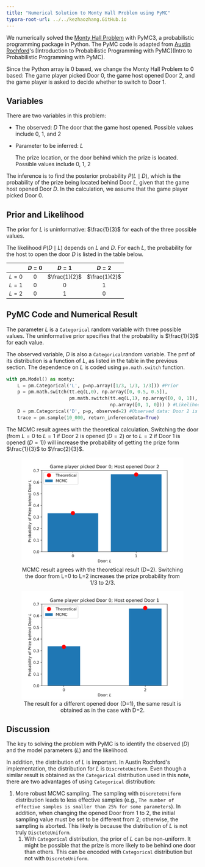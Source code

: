 ```yaml
---
title: "Numerical Solution to Monty Hall Problem using PyMC"
typora-root-url: ../../kezhaozhang.GitHub.io
---
```


We numerically solved the [Monty Hall Problem](https://en.wikipedia.org/wiki/Monty_Hall_problem) with PyMC3, a probabilistic programming package in Python. The PyMC code is adapted from [Austin Rochford](https://austinrochford.com)'s [Introduction to Probabilistic Programming with PyMC](Intro to Probabilistic Programming with PyMC).



Since the Python array is 0 based, we change the Monty Hall Problem to 0 based: The game player picked Door 0, the game host opened Door 2, and the game player is asked to decide whether to switch to Door 1. 



## Variables

There are two variables in this problem:

- The observed: $D$
  The door that the game host opened. Possible values include 0, 1, and 2

- Parameter to be inferred: $L$

  The prize location, or the door behind which the prize is located.  Possible values include 0, 1, 2 

The inference is to find the posterior probability $P(L\mid D)$, which is the probability of the prize being located behind Door $L$, given that the game host opened Door $D$. In the calculation, we assume that the game player picked Door 0. 



## Prior and Likelihood

The prior for $L$ is uninformative: $\frac{1}{3}$ for each of the three possible values.

The likelihood $P(D\mid L)$ depends on $L$ and $D$. For each $L$, the probability for the host to open the door $D$ is listed in the table below.

|       | $D=0$ |     $D=1$     |     $D=2$     |
| :---: | :---: | :-----------: | :-----------: |
| $L=0$ |   0   | $\frac{1}{2}$ | $\frac{1}{2}$ |
| $L=1$ |   0   |       0       |       1       |
| $L=2$ |   0   |       1       |       0       |



##  PyMC Code and Numerical Result

The parameter $L$ is a `Categorical` random variable with three possible values. The uninformative prior specifies that the probability is $\frac{1}{3}$ for each value.



The observed variable, $D$ is also a `Categorical`random variable. The pmf of its distribution is a function of $L$, as listed in the table in the previous section. The dependence on $L$ is coded using `pm.math.switch` function. 



```python
with pm.Model() as monty:
    L = pm.Categorical('L', p=np.array([1/3, 1/3, 1/3])) #Prior
    p = pm.math.switch(tt.eq(L,0), np.array([0, 0.5, 0.5]), 
                       pm.math.switch(tt.eq(L,1), np.array([0, 0, 1]), 
                                      np.array([0, 1, 0])) ) #Likelihood
    D = pm.Categorical('D', p=p, observed=2) #Observed data: Door 2 is opened
    trace = pm.sample(10_000, return_inferencedata=True)
```



The MCMC result agrees with the theoretical calculation. Switching the door (from  $L=0$ to $L=1$ if Door 2 is opened ($D=2$) or to $L=2$ if Door 1 is opened ($D=1$)) will increase the probability of getting the prize form $\frac{1}{3}$ to $\frac{2}{3}$.

<figure>
  <center>
  <img src="/assets/images/D=2.svg" width="600">
  </center>
  <center>
  <captionfigure>
    MCMC result agrees with the theoretical result (D=2). Switching the door from L=0 to L=2 increases the prize probability from 1/3 to 2/3.
  </captionfigure>
  </center>
</figure>

<figure>
  <center>
  <img src="/assets/images/D=1.svg" width="600">
  </center>
  <center>
  <captionfigure>The result for a different opened door (D=1), the same result is obtained as in the case with D=2.
  </captionfigure>
  </center>
</figure>



## Discussion

The key to solving the problem with PyMC is to identify the observed ($D$) and the model parameters ($L$) and the likelihood.

In addition, the distribution of $L$ is important. In Austin Rochford's implementation, the distribution for $L$ is `DiscreteUniform`. Even though a similar result is obtained as the `Categorical` distribution used in this note, there are two advantages of using `Categorical` distribution:

1. More robust MCMC sampling. The sampling with `DiscreteUniform` distribution leads to less effective samples (e.g., `The number of effective samples is smaller than 25% for some parameters`). In addition, when changing the opened Door from 1 to 2, the initial sampling value must be set to be different from 2; otherwise, the sampling is aborted. This likely is because the distribution of $L$ is not truly `DiscteteUniform`.
   1. With `Categorical` distribution, the prior of $L$ can be non-uniform. It might be possible that the prize is more likely to be behind one door than others. This can be encoded with `Categorical` distribution but not with `DiscreteUniform`.